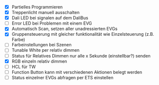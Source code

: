 - [X] Partielles Programmieren
- [X] Treppenlicht manuell ausschalten
- [X] Dali LED bei signalen auf dem DaliBus
- [ ] Error LED bei Problemen mit einem EVG
- [X] Automatisch Scan, setzen aller unadressierten EVGs
- [X] Gruppensteuerung mit gleicher funktionalität wie Einzelsteuerung (z.B. Farbe)
- [ ] Farbeinstellungen bei Szenen
- [ ] Tunable White per relativ dimmen
- [ ] Status für Relatives Dimmen nur alle x Sekunde (einstellbar?) senden
- [X] RGB einzeln relativ dimmen
- [ ] HCL für TW
- [ ] Function Button kann mit verschiedenen Aktionen belegt werden
- [ ] Status einzelner EVGs abfragen per ETS einstellen
